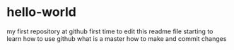 # hello-world
my first repository at github
first time to edit this readme file
starting to learn how to use github
what is a master 
how to make and commit changes

